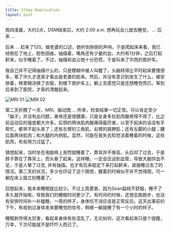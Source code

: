 ```yaml
---
title: Sleep Deprivation
layout: post
---
```


周四凌晨，大约2点，DSM结束后，大约 2:00 a.m. 想再玩会儿就去睡觉， … 后来 …

后来 … 赶来了120。据老婆的口述，她听到摔倒的声响，于是爬起床来看，我已经倒在了地上，脸色扭曲，抽搐着，嘴角还有少量的血，大约有1分钟，之后打起鼾来，似乎睡着了。不过，抽搐和血让她十分恐慌，于是叫来了华西的救护车。

我自己并不记得抽搐什么的，只是模糊中被人叫醒了，头脑转得比平时起床要慢很多，等了许久才逐渐才看出是老婆的脸来。然后，并没有意识到发生了什么，被安排着，稀里糊涂换了衣服，到楼下救护车上，躺上去感觉只是还想睡觉而已。等到后来到了医院，才真的清醒起来。

![MRI 01](http://villim.github.io/img/2018/mri_8163.jpg)
![MRI 02](http://villim.github.io/img/2018/mri_8164.jpg)

第二天折腾了一天，MRI、脑动图 ... 所幸，检查结果一切正常。可以肯定至少「脑子」并没有出问题，身体还是很健康，只是全身多处肌肉酸疼得不得了，比之前运动后的强度都大许多。后颈的两块肌肉酸痛得最厉害，以至于起床的话没有手帮忙，都举不起头来了；还有左臂的三角肌，右臂的肩胛肌；还有左脚的小腿；腰后面两块肌肉；和大腿的内侧肌。显然，可能在我失去知觉活着睡着的时候，这些肌肉，有些用力过猛了。

猜想起来，当时坐在电脑椅上突然就睡着了，靠背并不够高，头后仰了过去，于是脖子靠在了靠背上，而头悬了起来。这样睡，一定会压迫到血管，导致大脑供血不足，于是人晕了过去, 并有抽搐。也才有后来稳定下来打起鼾来，直接睡过去了的情况。第二天的状况，多少也印证了这个猜想，醒着的时候似乎并不觉得困，可一躺在床上就立刻睡着了。


回想起来，我本来睡眠就比较少。不过上周更甚，因为Sean扁桃不舒服，睡不了多久就开始咳，导致我们的睡眠时间更少了。有时间的时候，还想去跑跑步，也没有安排时间补一补瞌睡，一周的样子，身体吃不消应该是正常反应。这天出事前的下午，有收到过身体发来要睡觉的信号，稍微一躺就睡了有一个小时的样子。

睡眠剥夺得太厉害，看起来身体有些混乱了。无论如何，这次看起来只是个提醒，万幸，下次可能就不是吓吓人而已了。
